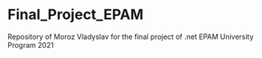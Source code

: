 # Final_Project_EPAM
Repository of Moroz Vladyslav for the final project of .net EPAM University Program 2021
